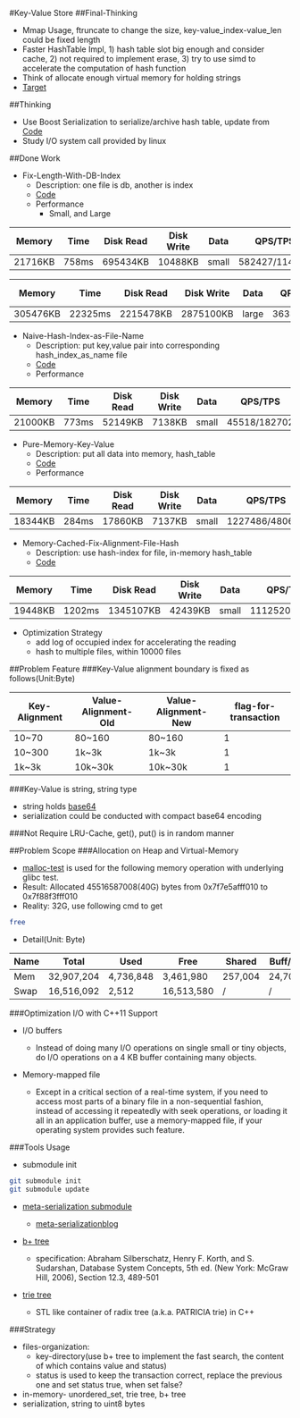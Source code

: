 #Key-Value Store
##Final-Thinking
- Mmap Usage, ftruncate to change the size, key-value_index-value_len could be fixed length
- Faster HashTable Impl, 1) hash table slot big enough and consider cache, 2) not required to implement erase, 3) try 
to use simd to accelerate the computation of hash function
- Think of allocate enough virtual memory for holding strings
- [Target](Target.md) 

##Thinking
- Use Boost Serialization to serialize/archive hash table, update from [Code](multiple_file_key_value_store.h)
- Study I/O system call provided by linux

##Done Work
- Fix-Length-With-DB-Index
    - Description: one file is db, another is index
    - [Code](default_key_value_store.h)
    - Performance
        - Small, and Large
 
Memory	| Time	| Disk Read	| Disk Write | Data | QPS/TPS | Init Time
-----   | ----  | --------- | ---------- | ---- | ------- | -----------
21716KB   | 758ms  | 695434KB | 10488KB | small | 582427/114521	 | 327ms
        

Memory	| Time	| Disk Read	| Disk Write | Data | QPS/TPS | Init Time
-----   | ----  | --------- | ---------- | ---- | ------- | -----------
305476KB   | 22325ms  | 2215478KB | 2875100KB | large | 36336/3579 | 3631ms
   
   
   
- Naive-Hash-Index-as-File-Name
    - Description: put key,value pair into corresponding hash_index_as_name file
    - [Code](multiple_file_key_value_store.h)   
    - Performance

Memory	| Time	| Disk Read	| Disk Write | Data | QPS/TPS | Init Time
-----   | ----  | --------- | ---------- | ---- | ------- | -----------
21000KB   | 773ms  | 52149KB | 7138KB | small | 45518/182702 | 57ms

- Pure-Memory-Key-Value
    - Description: put all data into memory, hash_table
    - [Code](pure_memory_key_value_store.h)
    - Performance

Memory	| Time	| Disk Read	| Disk Write | Data | QPS/TPS | Init Time
-----   | ----  | --------- | ---------- | ---- | ------- | -----------
18344KB   | 284ms  | 17860KB | 7137KB | small | 1227486/480690 | 115ms

- Memory-Cached-Fix-Alignment-File-Hash
    - Description: use hash-index for file, in-memory hash_table
    - [Code ](memory_cached_hash_key_value_store.h)

Memory	| Time	| Disk Read	| Disk Write | Data | QPS/TPS | Init Time
-----   | ----  | --------- | ---------- | ---- | ------- | -----------
19448KB   | 1202ms  | 1345107KB | 42439KB | small | 1112520/80753 | 611ms

- Optimization Strategy
    - add log of occupied index for accelerating the reading
    - hash to multiple files, within 10000 files

##Problem Feature
###Key-Value alignment boundary is fixed as follows(Unit:Byte)

Key-Alignment | Value-Alignment-Old | Value-Alignment-New | flag-for-transaction
------------- | ------------------- | ------------------- | --------------------
10~70         | 80~160              | 80~160              | 1
10~300         | 1k~3k              | 1k~3k              | 1
1k~3k         | 10k~30k              | 10k~30k              | 1

###Key-Value is string, string type
- string holds [base64](https://en.wikipedia.org/wiki/Base64)
- serialization could be conducted with compact base64 encoding

###Not Require LRU-Cache, get(), put() is in random manner

##Problem Scope
###Allocation on Heap and Virtual-Memory
- [malloc-test](./malloc-test) is used for the following memory operation with underlying glibc test.
- Result: Allocated 45516587008(40G) bytes from 0x7f7e5afff010 to 0x7f88f3fff010
- Reality: 32G, use following cmd to get
```zsh
free
```
- Detail(Unit: Byte)  

Name | Total | Used | Free | Shared | Buff/Cache | Available   
--- | --- | --- | --- | --- | --- | ---
Mem  | 32,907,204 | 4,736,848 | 3,461,980 | 257,004 | 24,708,376 | 27,729,972  
Swap | 16,516,092  | 2,512 | 16,513,580 | /  | /  |  /      

###Optimization I/O with C++11 Support
- I/O buffers
  - Instead of doing many I/O operations on single small or tiny objects, do I/O operations on a 4 KB buffer containing many objects.

- Memory-mapped file
  - Except in a critical section of a real-time system, if you need to access most parts of a binary file in a non-sequential fashion, instead of accessing it repeatedly with seek operations, or loading it all in an application buffer, use a memory-mapped file, if your operating system provides such feature.

###Tools Usage
- submodule init
```zsh
git submodule init   
git submodule update
```   

- [meta-serialization submodule](https://github.com/motonacciu/meta-serialization)   
    - [meta-serializationblog](http://cpplove.blogspot.hk/2013/05/my-take-on-c-serialization-part-i.html)

- [b+ tree](http://www.amittai.com/prose/bplustree.html)    
  - specification: Abraham Silberschatz, Henry F. Korth, and S. Sudarshan, Database System Concepts, 5th ed. (New York: McGraw Hill, 2006), Section 12.3, 489-501

- [trie tree](https://github.com/ytakano/radix_tree)  
  - STL like container of radix tree (a.k.a. PATRICIA trie) in C++

###Strategy
- files-organization:
    - key-directory(use b+ tree to implement the fast search, the content of which contains value and status)
    - status is used to keep the transaction correct, replace the previous one and set status true, when set false?
- in-memory- unordered_set, trie tree, b+ tree
- serialization, string to uint8 bytes

